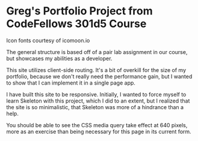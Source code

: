 # Greg's Portfolio Project from CodeFellows 301d5 Course

Icon fonts courtesy of icomoon.io

The general structure is based off of a pair lab assignment in our course, but showcases my abilities as a developer.

This site utilizes client-side routing. It's a bit of overkill for the size of my portfolio, because we don't really need the performance gain, but I wanted to show that I can implement it in a single page app.

I have built this site to be responsive. Initially, I wanted to force myself to learn Skeleton with this project, which I did to an extent, but I realized that the site is so minimalistic, that Skeleton was more of a hindrance than a help.

You should be able to see the CSS media query take effect at 640 pixels, more as an exercise than being necessary for this page in its current form.
